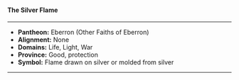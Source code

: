 #### The Silver Flame
___

- **Pantheon:** Eberron (Other Faiths of Eberron)
- **Alignment:** None
- **Domains:** Life, Light, War
- **Province:** Good, protection
- **Symbol:** Flame drawn on silver or molded from silver
___
